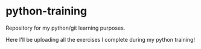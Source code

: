 # python-training
Repository for my python/git learning purposes.

Here I'll be uploading all the exercises I complete during my python training!